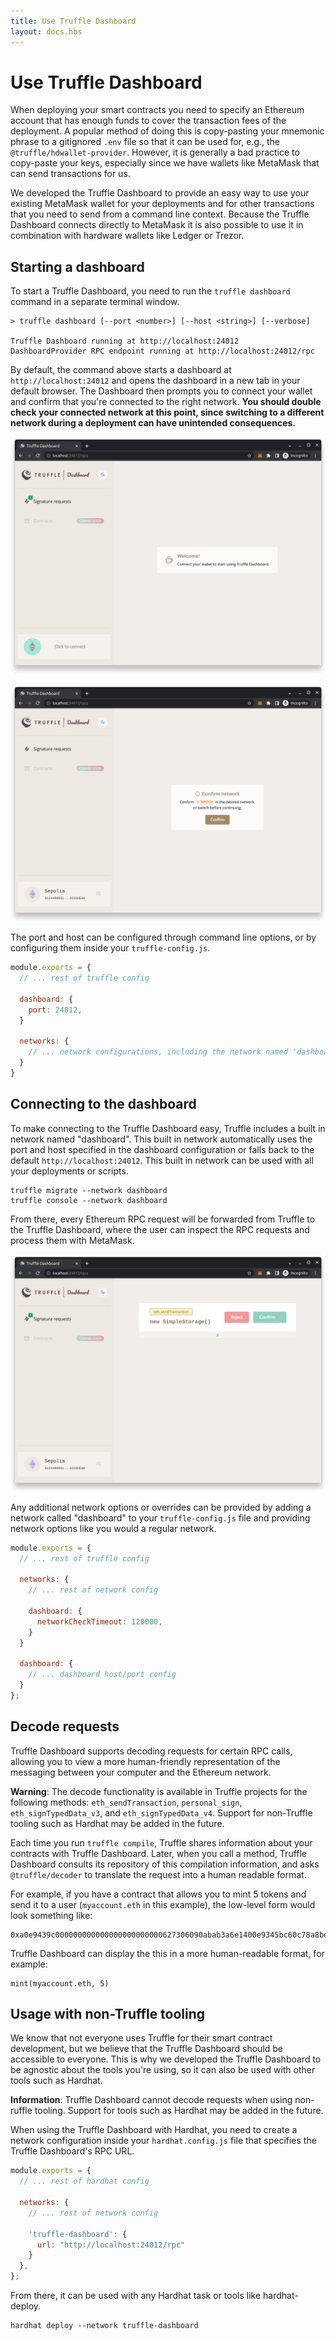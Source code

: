 ```yaml
---
title: Use Truffle Dashboard
layout: docs.hbs
---
```

# Use Truffle Dashboard

When deploying your smart contracts you need to specify an Ethereum account that has enough funds to cover the transaction fees of the deployment. A popular method of doing this is copy-pasting your mnemonic phrase to a gitignored `.env` file so that it can be used for, e.g., the `@truffle/hdwallet-provider`. However, it is generally a bad practice to copy-paste your keys, especially since we have wallets like MetaMask that can send transactions for us.

We developed the Truffle Dashboard to provide an easy way to use your existing MetaMask wallet for your deployments and for other transactions that you need to send from a command line context. Because the Truffle Dashboard connects directly to MetaMask it is also possible to use it in combination with hardware wallets like Ledger or Trezor.

## Starting a dashboard

To start a Truffle Dashboard, you need to run the `truffle dashboard` command in a separate terminal window.

```
> truffle dashboard [--port <number>] [--host <string>] [--verbose]

Truffle Dashboard running at http://localhost:24012
DashboardProvider RPC endpoint running at http://localhost:24012/rpc
```

By default, the command above starts a dashboard at `http://localhost:24012` and opens the dashboard in a new tab in your default browser. The Dashboard then prompts you to connect your wallet and confirm that you're connected to the right network. **You should double check your connected network at this point, since switching to a different network during a deployment can have unintended consequences.**

![Connect your wallet to the Truffle Dashboard](/img/docs/truffle/using-the-truffle-dashboard/truffle-dashboard-connect.png)

![Confirm your connected network](/img/docs/truffle/using-the-truffle-dashboard/truffle-dashboard-confirm.png)

The port and host can be configured through command line options, or by configuring them inside your `truffle-config.js`.

```js
module.exports = {
  // ... rest of truffle config

  dashboard: {
    port: 24012,
  }

  networks: {
    // ... network configurations, including the network named 'dashboard'
  }
}
```


## Connecting to the dashboard

To make connecting to the Truffle Dashboard easy, Truffle includes a built in network named "dashboard". This built in network automatically uses the port and host specified in the dashboard configuration or falls back to the default `http://localhost:24012`. This built in network can be used with all your deployments or scripts.

```
truffle migrate --network dashboard
truffle console --network dashboard
```

From there, every Ethereum RPC request will be forwarded from Truffle to the Truffle Dashboard, where the user can inspect the RPC requests and process them with MetaMask.

![Truffle Dashboard Transaction](/img/docs/truffle/using-the-truffle-dashboard/truffle-dashboard-transaction.png)

Any additional network options or overrides can be provided by adding a network called "dashboard" to your `truffle-config.js` file and providing network options like you would a regular network.

```js
module.exports = {
  // ... rest of truffle config

  networks: {
    // ... rest of network config

    dashboard: {
      networkCheckTimeout: 120000,
    }
  }

  dashboard: {
    // ... dashboard host/port config
  }
};
```


## Decode requests

Truffle Dashboard supports decoding requests for certain RPC calls, allowing you to view a more human-friendly
representation of the messaging between your computer and the Ethereum network.

<p class="alert alert-warning">
<i class="far fa-exclamation-triangle"></i> <strong>Warning</strong>: The decode functionality is available
in Truffle projects for the following methods: <code>eth_sendTransaction</code>, <code>personal_sign</code>, <code>eth_signTypedData_v3</code>, and
<code>eth_signTypedData_v4</code>. Support for non-Truffle tooling such as Hardhat may be added in the future.
</p>

Each time you run `truffle compile`, Truffle shares information about your contracts with Truffle Dashboard.
Later, when you call a method, Truffle Dashboard consults its repository of this compilation
information, and asks `@truffle/decoder` to translate the request into a human readable format.

For example, if you have a contract that allows you to mint 5 tokens and send it to a
user (`myaccount.eth` in this example), the low-level form would look something like:

```
0xa0e9439c000000000000000000000000627306090abab3a6e1400e9345bc60c78a8bef570000000000000000000000000000000000000000000000000000000000000005
```

Truffle Dashboard can display the this in a more human-readable format, for example:

```
mint(myaccount.eth, 5)
```

## Usage with non-Truffle tooling

We know that not everyone uses Truffle for their smart contract development, but we believe that the
Truffle Dashboard should be accessible to everyone. This is why we developed the Truffle Dashboard to
be agnostic about the tools you're using, so it can also be used with other tools such as Hardhat.

<p class="alert alert-info">
<i class="far fa-info-circle"></i> <strong>Information</strong>: Truffle Dashboard cannot decode requests
when using non-ruffle tooling. Support for tools such as Hardhat may be added in the future.
</p>

When using the Truffle Dashboard with Hardhat, you need to create a network configuration inside your `hardhat.config.js` file that specifies the Truffle Dashboard's RPC URL.

```js
module.exports = {
  // ... rest of hardhat config

  networks: {
    // ... rest of network config

    'truffle-dashboard': {
      url: "http://localhost:24012/rpc"
    }
  },
};
```

From there, it can be used with any Hardhat task or tools like hardhat-deploy.

```
hardhat deploy --network truffle-dashboard
```

